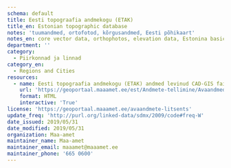 ```yaml
---
schema: default
title: Eesti topograafia andmekogu (ETAK) 
title_en: Estonian topographic database
notes: 'tuumandmed, ortofotod, kõrgusandmed, Eesti põhikaart'
notes_en: core vector data, orthophotos, elevation data, Estonina basic map)
department: ''
category:
  - Piirkonnad ja linnad
category_en:
  - Regions and Cities
resources:
  - name: Eesti topograafia andmekogu (ETAK) andmed levinud CAD-GIS failiformaatides
    url: 'https://geoportaal.maaamet.ee/est/Andmete-tellimine/Avaandmed/Eesti-topograafia-andmekogu-ruumiandmed-p607.html'
    format: HTML
    interactive: 'True'
license: 'https://geoportaal.maaamet.ee/avaandmete-litsents'
update_freq: 'http://purl.org/linked-data/sdmx/2009/code#freq-W'
date_issued: 2019/05/31
date_modified: 2019/05/31
organization: Maa-amet
maintainer_name: Maa-amet
maintainer_email: maaamet@maaamet.ee
maintainer_phone: '665 0600'
---
```

